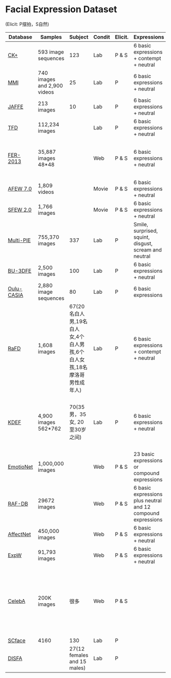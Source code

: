 # Facial Expression Dataset

(Elicit: P摆拍，S自然)

| Database                                                     | Samples                     | Subject                                                      | Condit | Elicit. | Expressions                                                  | Sample                                                       | Note                               |
| ------------------------------------------------------------ | --------------------------- | ------------------------------------------------------------ | ------ | ------- | ------------------------------------------------------------ | ------------------------------------------------------------ | ---------------------------------- |
| [CK+](http://www.consortium.ri.cmu.edu/ckagree/)             | 593 image sequences         | 123                                                          | Lab    | P & S   | 6 basic expressions + contempt + neutral                     | ![](https://ws2.sinaimg.cn/large/006y8mN6ly1g751epq1dpj30hi05utb1.jpg) |                                    |
| [MMI](https://mmifacedb.eu/)                                 | 740 images and 2,900 videos | 25                                                           | Lab    | P       | 6 basic expressions + neutral                                | ![](https://ws1.sinaimg.cn/large/006y8mN6ly1g751fn5dp7j30b00dk7ch.jpg) |                                    |
| [JAFFE](http://www.kasrl.org/jaffe.html)                     | 213 images                  | 10                                                           | Lab    | P       | 6 basic expressions + neutral                                | ![](https://ws4.sinaimg.cn/large/006y8mN6ly1g751fyqo9ej30fq0980xp.jpg) |                                    |
| [TFD](http://josh@mplab.ucsd.edu/)                           | 112,234 images              |                                                              | Lab    | P       | 6 basic expressions + neutral                                | ![](https://ws4.sinaimg.cn/large/006y8mN6ly1g751gcr7q1j30a608mdkq.jpg) |                                    |
| [FER-2013](https://www.kaggle.com/c/challenges-in-representation-learning-facial-expression-recognition-challenge) | 35,887 images 48*48         |                                                              | Web    | P & S   | 6 basic expressions + neutral                                | ![](https://ws1.sinaimg.cn/large/006y8mN6ly1g751gs1ha0j30by05owgo.jpg) | 图片的分辨率比较低                 |
| [AFEW 7.0](https://sites.google.com/site/emotiwchallenge/)   | 1,809 videos                |                                                              | Movie  | P & S   | 6 basic expressions + neutral                                | ![](https://ws4.sinaimg.cn/large/006y8mN6ly1g751huu93uj30ew04y42y.jpg) |                                    |
| [SFEW 2.0](https://cs.anu.edu.au/few/emotiw2015.html)        | 1,766 images                |                                                              | Movie  | P & S   | 6 basic expressions + neutral                                | ![](https://ws1.sinaimg.cn/large/006y8mN6ly1g751k9ua7wj310a0g44qp.jpg) |                                    |
| [Multi-PIE](http://www.flintbox.com/public/project/4742/)    | 755,370 images              | 337                                                          | Lab    | P       | Smile, surprised, squint, disgust, scream and neutral        | ![](https://ws4.sinaimg.cn/large/006y8mN6ly1g751ktaakkj30u007kn7z.jpg) |                                    |
| [BU-3DFE](http://www.cs.binghamton.edu/~lijun/Research/3DFE/3DFE_Analysis.html) | 2,500 images                | 100                                                          | Lab    | P       | 6 basic expressions + neutral                                | ![](https://ws4.sinaimg.cn/large/006y8mN6ly1g751l24vr5j30fc04qtc1.jpg) |                                    |
| [Oulu-CASIA](http://www.cse.oulu.fi/CMV/Downloads/Oulu-CASIA) | 2,880 image sequences       | 80                                                           | Lab    | P       | 6 basic expressions                                          | ![](https://ws3.sinaimg.cn/large/006y8mN6ly1g751ln9bjpj30a807igom.jpg) |                                    |
| [RaFD](http://www.socsci.ru.nl:8180/RaFD2/RaFD)              | 1,608 images                | 67(20名白人男,19名白人女,4个白人男孩,6个白人女孩,18名摩洛哥男性成年人) | Lab    | P       | 6 basic expressions + contempt + neutral                     | ![](https://ws1.sinaimg.cn/large/006y8mN6ly1g751m38wuij30ak042mzm.jpg) | 5个相机从不同的角度同时拍摄        |
| [KDEF](http://www.emotionlab.se/kdef/)                       | 4,900 images 562*762        | 70(35男，35女, 20至30岁之间)                                 | Lab    | P       | 6 basic expressions + neutral                                | ![](https://ws2.sinaimg.cn/large/006y8mN6ly1g751mvdcglj31ka0eye71.jpg) | 柔和光照，统一的T恤颜色            |
| [EmotioNet](http://cbcsl.ece.ohio-state.edu/dbform_emotionet.html) | 1,000,000 images            |                                                              | Web    | P & S   | 23 basic expressions or compound expressions                 |                                                              |                                    |
| [RAF-DB](http://www.whdeng.cn/RAF/model1.html)               | 29672 images                |                                                              | Web    | P & S   | 6 basic expressions plus neutral and 12 compound expressions | ![](https://ws2.sinaimg.cn/large/006y8mN6ly1g751nkw0nbj30a2054ad8.jpg) |                                    |
| [AffectNet](http://mohammadmahoor.com/databases-codes/)      | 450,000 images              |                                                              | Web    | P & S   | 6 basic expressions + neutral                                | ![](https://ws1.sinaimg.cn/large/006y8mN6ly1g751ow354qj30cs03i0ut.jpg) |                                    |
| [ExpW](http://mmlab.ie.cuhk.edu.hk/projects/socialrelation/index.html) | 91,793 images               |                                                              | Web    | P & S   | 6 basic expressions + neutral                                | ![](https://ws2.sinaimg.cn/large/006y8mN6ly1g751p9ebmcj30ma07idmv.jpg) |                                    |
| [CelebA](http://mmlab.ie.cuhk.edu.hk/projects/CelebA.html)   | 200K images                 | 很多                                                         | Web    | P & S   |                                                              | ![](https://ws3.sinaimg.cn/large/006y8mN6ly1g751v6ynxgj318g0ia1kx.jpg) | 名人，涵盖了大型姿态变化和复杂背景 |
| [SCface](http://www.scface.org/)                             | 4160                        | 130                                                          | Lab    | P       |                                                              | ![](https://ws3.sinaimg.cn/large/006y8mN6ly1g751wnjthqj318y0eowxo.jpg) |                                    |
| [DISFA](http://mohammadmahoor.com/disfa/)                    |                             | 27(12 females and 15 males)                                  | Lab    | P       |                                                              | ![](https://ws1.sinaimg.cn/large/006y8mN6ly1g751z5nj5lj30sw07i46j.jpg) |                                    |

